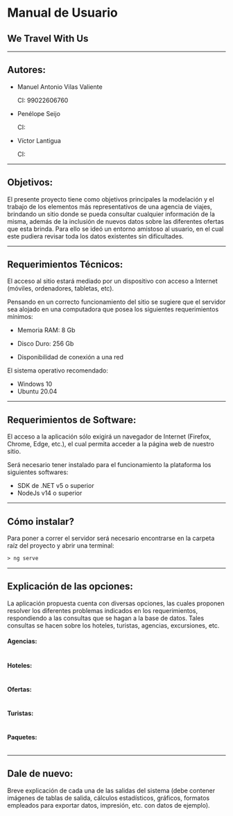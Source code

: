 # Manual de Usuario

## We Travel With Us

------

## Autores:

- Manuel Antonio Vilas Valiente 

  CI: 99022606760

- Penélope Seijo 

   CI:

- Víctor Lantigua 

   CI:

------

## Objetivos:

El presente proyecto tiene como objetivos principales la  modelación y el trabajo de los elementos más representativos de una agencia de viajes, brindando un sitio donde se pueda consultar cualquier información de la misma, además de la inclusión de nuevos datos sobre las diferentes ofertas que esta brinda. Para ello se ideó un entorno amistoso al usuario, en el cual este pudiera revisar toda los datos existentes sin dificultades.

------

## Requerimientos Técnicos:

El acceso al sitio estará mediado por un dispositivo con acceso a Internet (móviles, ordenadores, tabletas, etc).

Pensando en un correcto funcionamiento del sitio se sugiere que el servidor sea alojado en una computadora que posea los siguientes requerimientos mínimos:

- Memoria RAM: 8 Gb

- Disco Duro: 256 Gb

- Disponibilidad de conexión a una red

El sistema operativo recomendado:

- Windows 10
- Ubuntu 20.04

------

## Requerimientos de Software:

El acceso a la aplicación sólo exigirá un navegador de Internet (Firefox, Chrome, Edge, etc.), el cual permita acceder a la página web de nuestro sitio.

Será necesario tener instalado para el funcionamiento la plataforma los siguientes softwares:

- SDK de .NET v5 o superior 
- NodeJs v14 o superior

------

## Cómo instalar?

Para poner a correr el servidor será necesario encontrarse en la carpeta raíz del proyecto y abrir una terminal:

```asp
> ng serve 
```

------

## Explicación de las opciones:

La aplicación propuesta cuenta con diversas opciones, las cuales proponen resolver los diferentes problemas indicados en los requerimientos, respondiendo a las consultas que se hagan a la base de datos. Tales consultas se hacen sobre los hoteles, turistas, agencias, excursiones, etc. 

#### Agencias:

![]()

#### Hoteles:

![]()

#### Ofertas:

![]()

#### Turistas:

![]()

#### Paquetes:

![]()

------

## Dale de nuevo:

Breve explicación de cada una de las salidas del sistema (debe contener imágenes de tablas de salida, cálculos estadísticos, gráficos, formatos empleados para exportar datos, impresión, etc. con datos de ejemplo).